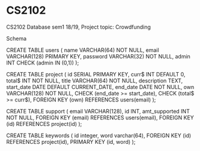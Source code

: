 # CS2102

CS2102 Database sem1 18/19, Project topic: Crowdfunding

Schema

CREATE TABLE users (
name VARCHAR(64) NOT NULL,
email VARCHAR(128) PRIMARY KEY,
password VARCHAR(32) NOT NULL,
admin INT CHECK (admin IN (0,1))
);

CREATE TABLE project (
id SERIAL PRIMARY KEY,
curr$ INT DEFAULT 0,
total$ INT NOT NULL,
title VARCHAR(64) NOT NULL,
description TEXT,
start_date DATE DEFAULT CURRENT_DATE,
end_date DATE NOT NULL,
own VARCHAR(128) NOT NULL,
CHECK (end_date >= start_date),
CHECK (total$ >= curr$),
FOREIGN KEY (own) REFERENCES users(email)
);

CREATE TABLE support (
email VARCHAR(128),
id INT,
amt_supported INT NOT NULL,
FOREIGN KEY (email) REFERENCES users(email),
FOREIGN KEY (id) REFERENCES project(id)
);

CREATE TABLE keywords (
id integer,
word varchar(64),
FOREIGN KEY (id) REFERENCES project(id),
PRIMARY KEY (id, word)
);
